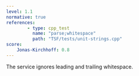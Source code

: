 ```yaml
---
level: 1.1
normative: true
references:
        - type: cpp_test
          name: "parse;whitespace"
          path: "TSF/tests/unit-strings.cpp"
score:
    Jonas-Kirchhoff: 0.8
---
```


The service ignores leading and trailing whitespace.